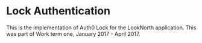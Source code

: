 # Lock Authentication
This is the implementation of Auth0 Lock for the LookNorth application. This was part of Work term one, January 2017 - April 2017. 

